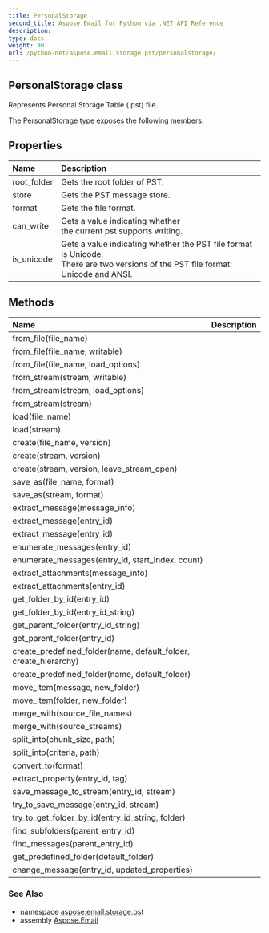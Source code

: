 ```yaml
---
title: PersonalStorage
second_title: Aspose.Email for Python via .NET API Reference
description: 
type: docs
weight: 90
url: /python-net/aspose.email.storage.pst/personalstorage/
---
```


## PersonalStorage class

Represents Personal Storage Table (.pst) file.

The PersonalStorage type exposes the following members:
## Properties
| Name | Description |
| :- | :- |
|root_folder|Gets the root folder of PST.|
|store|Gets the PST message store.|
|format|Gets the file format.|
|can_write|Gets a value indicating whether <br/>            the current pst supports writing.|
|is_unicode|Gets a value indicating whether the PST file format is Unicode.<br/>            There are two versions of the PST file format: Unicode and ANSI.|
## Methods
| Name | Description |
| :- | :- |
|from_file(file_name)|  |
|from_file(file_name, writable)|  |
|from_file(file_name, load_options)|  |
|from_stream(stream, writable)|  |
|from_stream(stream, load_options)|  |
|from_stream(stream)|  |
|load(file_name)|  |
|load(stream)|  |
|create(file_name, version)|  |
|create(stream, version)|  |
|create(stream, version, leave_stream_open)|  |
|save_as(file_name, format)|  |
|save_as(stream, format)|  |
|extract_message(message_info)|  |
|extract_message(entry_id)|  |
|extract_message(entry_id)|  |
|enumerate_messages(entry_id)|  |
|enumerate_messages(entry_id, start_index, count)|  |
|extract_attachments(message_info)|  |
|extract_attachments(entry_id)|  |
|get_folder_by_id(entry_id)|  |
|get_folder_by_id(entry_id_string)|  |
|get_parent_folder(entry_id_string)|  |
|get_parent_folder(entry_id)|  |
|create_predefined_folder(name, default_folder, create_hierarchy)|  |
|create_predefined_folder(name, default_folder)|  |
|move_item(message, new_folder)|  |
|move_item(folder, new_folder)|  |
|merge_with(source_file_names)|  |
|merge_with(source_streams)|  |
|split_into(chunk_size, path)|  |
|split_into(criteria, path)|  |
|convert_to(format)|  |
|extract_property(entry_id, tag)|  |
|save_message_to_stream(entry_id, stream)|  |
|try_to_save_message(entry_id, stream)|  |
|try_to_get_folder_by_id(entry_id_string, folder)|  |
|find_subfolders(parent_entry_id)|  |
|find_messages(parent_entry_id)|  |
|get_predefined_folder(default_folder)|  |
|change_message(entry_id, updated_properties)|  |

### See Also

* namespace [aspose.email.storage.pst](/email/python-net/aspose.email.storage.pst/)
* assembly [Aspose.Email](/email/python-net/)

